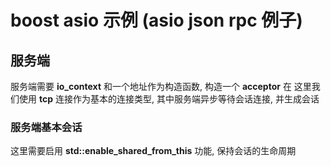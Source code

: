 # boost asio 示例 (asio json rpc 例子)

## 服务端

服务端需要 **io_context** 和一个地址作为构造函数, 构造一个 **acceptor** 在
这里我们使用 **tcp** 连接作为基本的连接类型, 其中服务端异步等待会话连接, 并生成会话

### 服务端基本会话

这里需要启用 **std::enable_shared_from_this** 功能, 保持会话的生命周期



